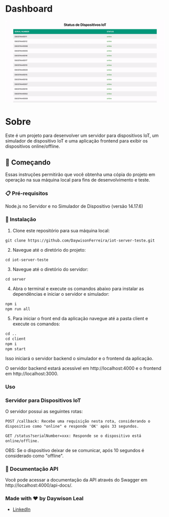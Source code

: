 # Dashboard
![Exemplo](images/example.gif)

# Sobre
Este é um projeto para desenvolver um servidor para dispositivos IoT, um simulador de dispositivo IoT e uma aplicação frontend para exibir os dispositivos online/offline.

## 🚀 Começando
Essas instruções permitirão que você obtenha uma cópia do projeto em operação na sua máquina local para fins de desenvolvimento e teste.

### 📋 Pré-requisitos
Node.js no Servidor e no Simulador de Dispositivo (versão 14.17.6)

### 🔧 Instalação
1. Clone este repositório para sua máquina local:
```
git clone https://github.com/DaywisonFerreira/iot-server-teste.git
```
2. Navegue até o diretório do projeto:
```
cd iot-server-teste
```
3. Navegue até o diretório do servidor:
```
cd server
```
4. Abra o terminal e execute os comandos abaixo para instalar as dependências e iniciar o servidor e simulador:
```
npm i
npm run all
```

5. Para iniciar o front end da aplicação navegue até a pasta client e execute os comandos:
```
cd ..
cd client
npm i
npm start
```

Isso iniciará o servidor backend o simulador e o frontend da aplicação.

O servidor backend estará acessível em http://localhost:4000 e o frontend em http://localhost:3000.

### Uso
### Servidor para Dispositivos IoT
O servidor possui as seguintes rotas:

```
POST /callback: Recebe uma requisição nesta rota, considerando o dispositivo como "online" e responde 'OK' após 33 segundos.
```

```
GET /status?serialNumber=xxx: Responde se o dispositivo está online/offline.
```
OBS: Se o dispositivo deixar de se comunicar, após 10 segundos é considerado como "offline".

### 📜 Documentação API
Você pode acessar a documentação da API através do Swagger em http://localhost:4000/api-docs/.

### Made with :heart: by Daywison Leal
-  [LinkedIn](https://www.linkedin.com/in/daywison-leal/)